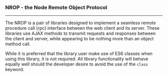 ### NROP - the Node Remote Object Protocol
---
The NROP is a pair of libraries designed to implement a seamless remote procedure call (rpc) interface between the web client and its server. These libraries use AJAX methods to transmit requests and responses between the client and server, while appearing to be nothing more than an object method call.

While it is preferred that the library user make use of ES6 classes when using this library, it is not required. All library functionality will behave equally well should the developer desire to avoid the use of the `class` keyword.

